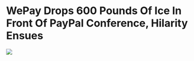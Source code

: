 <!--
id: 1407973392
link: http://tumblr.atmos.org/post/1407973392/wepay-drops-600-pounds-of-ice-in-front-of-paypal
slug: wepay-drops-600-pounds-of-ice-in-front-of-paypal
date: Tue Oct 26 2010 11:00:02 GMT-0700 (PDT)
publish: 2010-10-026
tags: 
title: WePay Drops 600 Pounds Of Ice In Front Of PayPal Conference, Hilarity Ensues
-->


WePay Drops 600 Pounds Of Ice In Front Of PayPal Conference, Hilarity Ensues
============================================================================

![](http://31.media.tumblr.com/tumblr_lawso4PraN1qz4sngo1_400.png)

